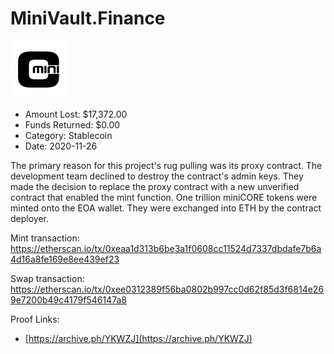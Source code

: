 # MiniVault.Finance
![MiniVault.Finance](/rektimages/MiniVault.Finance.png)
- Amount Lost: $17,372.00
- Funds Returned: $0.00
- Category: Stablecoin
- Date: 2020-11-26

The primary reason for this project's rug pulling was its proxy contract. The development team declined to destroy the contract's admin keys. They made the decision to replace the proxy contract with a new unverified contract that enabled the mint function. One trillion miniCORE tokens were minted onto the EOA wallet. They were exchanged into ETH by the contract deployer.  
  
Mint transaction:  
https://etherscan.io/tx/0xeaa1d313b6be3a1f0608cc11524d7337dbdafe7b6a4d16a8fe169e8ee439ef23  
  
Swap transaction:  
https://etherscan.io/tx/0xee0312389f56ba0802b997cc0d62f85d3f6814e269e7200b49c4179f546147a8


Proof Links:
- [https://archive.ph/YKWZJ](https://archive.ph/YKWZJ)



